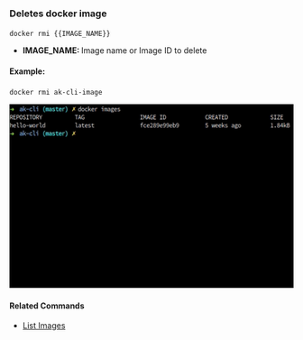 ### Deletes docker image

`docker rmi {{IMAGE_NAME}}`

- <b>IMAGE_NAME: </b>Image name or Image ID to delete

#### Example:

`docker rmi ak-cli-image`

<img src="../../gifs/docker-rmi.gif" alt="Docker image remove"/> 

#### Related Commands

- [List Images](docker-images-list.md)